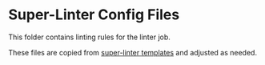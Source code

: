 # Super-Linter Config Files

This folder contains linting rules for the linter job.

These files are copied from [super-linter templates](https://github.com/github/super-linter/tree/main/TEMPLATES) and adjusted as needed.
